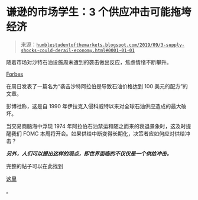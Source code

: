 <!--yml

分类：未分类

日期：2024 年 05 月 18 日 02:25:55

-->

# 谦逊的市场学生：3 个供应冲击可能拖垮经济

> 来源：[`humblestudentofthemarkets.blogspot.com/2019/09/3-supply-shocks-could-derail-economy.html#0001-01-01`](https://humblestudentofthemarkets.blogspot.com/2019/09/3-supply-shocks-could-derail-economy.html#0001-01-01)

随着市场对沙特石油设施周末遭到的袭击做出反应，焦虑情绪不断攀升。

[Forbes](https://www.forbes.com/sites/rrapier/2019/09/14/a-recipe-for-100-oil/amp/)

在周日发表了一篇名为“袭击沙特阿拉伯是导致石油价格达到 100 美元的配方”的文章。

彭博社称，这是自 1990 年伊拉克入侵科威特以来对全球石油供应造成的最大破坏。

当交易商脑海中浮现 1974 年阿拉伯石油禁运和随之而来的衰退景象时，这及时提醒我们 FOMC 本周将开会。如果供给中断变得长期化，决策者应如何应对供给冲击？

***另外，人们可以提出这样的观点，即世界面临的不仅仅是一个供给冲击。***

完整的帖子可以在此找到

[这里](https://humblestudentofthemarkets.com/2019/09/16/3-supply-shocks-that-could-derail-the-economy/)

。
